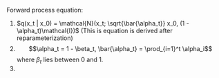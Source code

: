 Forward process equation:


1. $q(x_t | x_0) = \mathcal{N}(x_t; \sqrt{\bar{\alpha_t}} x_0, (1 - \alpha_t)\mathcal{I})$
(This is equation is derived after reparameterization)
2. $$\alpha_t = 1 - \beta_t, \bar{\alpha_t} = \prod_{i=1}^t \alpha_i$$
where $\beta_t$ lies between 0 and 1.
3. 

